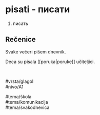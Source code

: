 # pisati - писати

1. писать

## Rečenice

Svake večeri pišem dnevnik.

Deca su pisala [[poruka|poruke]] učiteljici.

<br>

#vrsta/glagol  
#nivo/A1  

#tema/škola  
#tema/komunikacija  
#tema/svakodnevica  
